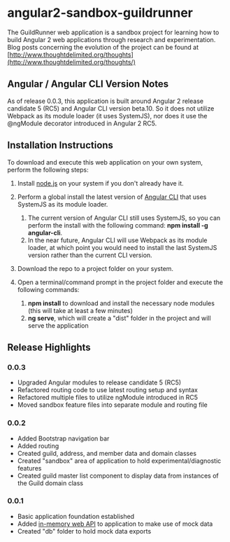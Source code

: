 # angular2-sandbox-guildrunner
The GuildRunner web application is a sandbox project for learning how to build Angular 2 web applications through
research and experimentation.  Blog posts concerning the evolution of the project can be found at 
[http://www.thoughtdelimited.org/thoughts](http://www.thoughtdelimited.org/thoughts/) 

## Angular / Angular CLI Version Notes

As of release 0.0.3, this application is built around Angular 2 release candidate 5 (RC5) and Angular CLI version beta.10.  So it does not 
utilize Webpack as its module loader (it uses SystemJS), nor does it use the @ngModule decorator introduced in Angular 2 RC5.

## Installation Instructions

To download and execute this web application on your own system, perform the following steps:

1. Install [node.js](https://nodejs.org/en/) on your system if you don't already have it.

2. Perform a global install the latest version of [Angular CLI](https://cli.angular.io/) that uses SystemJS as its module loader.
   1. The current version of Angular CLI still uses SystemJS, so you can perform the install with the following
command: **npm install -g angular-cli**.
   2. In the near future, Angular CLI will use Webpack as its module loader, at which point you would need to
   install the last SystemJS version rather than the current CLI version.
   
3. Download the repo to a project folder on your system.

4. Open a terminal/command prompt in the project folder and execute the following commands:  
   1. **npm install** to download and install the necessary node modules (this will take at least a few minutes)
   2. **ng serve**, which will create a "dist" folder in the project and will serve the application 


## Release Highlights

### 0.0.3

* Upgraded Angular modules to release candidate 5 (RC5)
* Refactored routing code to use latest routing setup and syntax
* Refactored multiple files to utilize ngModule introduced in RC5
* Moved sandbox feature files into separate module and routing file

### 0.0.2

* Added Bootstrap navigation bar
* Added routing
* Created guild, address, and member data and domain classes
* Created "sandbox" area of application to hold experimental/diagnostic features
* Created guild master list component to display data from instances of the Guild domain class

### 0.0.1

* Basic application foundation established
* Added [in-memory web API](https://angular.io/docs/ts/latest/guide/server-communication.html#!#in-mem-web-api) to application to make use of mock data
* Created "db" folder to hold mock data exports


